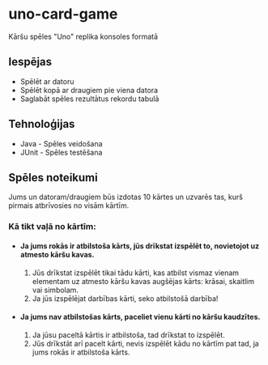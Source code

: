 # uno-card-game
Kāršu spēles "Uno" replika konsoles formatā

## Iespējas

- Spēlēt ar datoru
- Spēlēt kopā ar draugiem pie viena datora
- Saglabāt spēles rezultātus rekordu tabulā

## Tehnoloģijas

- Java - Spēles veidošana
- JUnit - Spēles testēšana

## Spēles noteikumi

Jums un datoram/draugiem būs izdotas 10 kārtes un uzvarēs tas, kurš pirmais atbrīvosies no visām kārtīm.

### Kā tikt vaļā no kārtīm:

- #### Ja jums rokās ir atbilstoša kārts, jūs drīkstat izspēlēt to, novietojot uz atmesto kāršu kavas.

    1. Jūs drīkstat izspēlēt tikai tādu kārti, kas atbilst vismaz vienam elementam uz atmesto kāršu kavas augšējas kārts: krāsai, skaitlim vai simbolam.
    2. Ja jūs izspēlējat darbības kārti, seko atbilstošā darbība!

- #### Ja jums nav atbilstošas kārts, paceliet vienu kārti no kāršu kaudzītes.

    1. Ja jūsu paceltā kārtis ir atbilstoša, tad drīkstat to izspēlēt.
    2. Jūs drīkstāt arī pacelt kārti, nevis izspēlēt kādu no kārtīm pat tad, ja jums rokās ir atbilstoša kārts.
